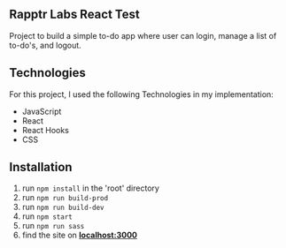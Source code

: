 ## Rapptr Labs React Test

Project to build a simple to-do app where user can login, manage a list of to-do's, and logout.

## Technologies

For this project, I used the following Technologies in my implementation:

- JavaScript
- React
- React Hooks
- CSS

## Installation

1. run `npm install` in the 'root' directory
2. run `npm run build-prod`
3. run `npm run build-dev`
4. run `npm start`
5. run `npm run sass`
6. find the site on **[localhost:3000](http://localhost:3000/)**
